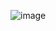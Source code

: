 ![image](https://user-images.githubusercontent.com/45776359/156013189-23a01fe7-57db-4f74-8a32-e737f6466a2c.png)
